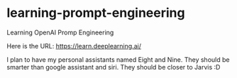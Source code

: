 # learning-prompt-engineering
Learning OpenAI Promp Engineering

Here is the URL: https://learn.deeplearning.ai/

I plan to have my personal assistants named Eight and Nine. They should be smarter than google assistant and siri. They should be closer to Jarvis :D
